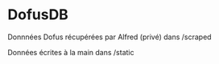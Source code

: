 # DofusDB

Donnnées Dofus récupérées par Alfred (privé) dans /scraped

Données écrites à la main dans /static
